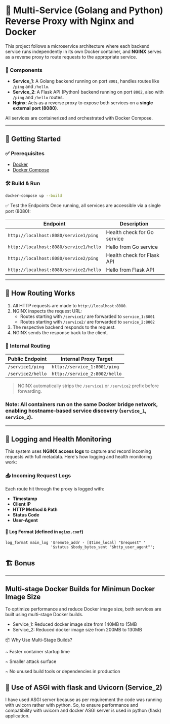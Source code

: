 # 🔁 Multi-Service (Golang and Python) Reverse Proxy with Nginx and Docker 

This project follows a microservice architecture where each backend service runs independently in its own Docker container, and **NGINX** serves as a reverse proxy to route requests to the appropriate service.

### 🔧 Components

- **Service_1**: A Golang backend running on port `8001`, handles routes like `/ping` and `/hello`.
- **Service_2**: A Flask API (Python) backend running on port `8002`, also with `/ping` and `/hello` routes.
- **Nginx**: Acts as a reverse proxy to expose both services on a **single external port (8080)**.
  
All services are containerized and orchestrated with Docker Compose.

---

## 🚀 Getting Started

### ✅ Prerequisites

- [Docker](https://www.docker.com/)
- [Docker Compose](https://docs.docker.com/compose/)

### 🛠️ Build & Run

```bash
docker-compose up --build
```


✅ Test the Endpoints
Once running, all services are accessible via a single port (8080):


| Endpoint                               | Description                 |
| -------------------------------------- | --------------------------- |
| `http://localhost:8080/service1/ping`  | Health check for Go service |
| `http://localhost:8080/service1/hello` | Hello from Go service       |
| `http://localhost:8080/service2/ping`  | Health check for Flask API  |
| `http://localhost:8080/service2/hello` | Hello from Flask API        |

---

## 🔀 How Routing Works 
1. All HTTP requests are made to `http://localhost:8080`.
2. NGINX inspects the request URL:
   - Routes starting with `/service1/` are forwarded to `service_1:8001`
   - Routes starting with `/service2/` are forwarded to `service_2:8002`
3. The respective backend responds to the request.
4. NGINX sends the response back to the client.

### 🔗 Internal Routing

| Public Endpoint                  | Internal Proxy Target            |
|----------------------------------|----------------------------------|
| `/service1/ping`                | `http://service_1:8001/ping`     |
| `/service2/hello`               | `http://service_2:8002/hello`    |

> NGINX automatically strips the `/service1` or `/service2` prefix before forwarding.

### Note: All containers run on the same Docker bridge network, enabling hostname-based service discovery (`service_1`, `service_2`).

---

## 📄 Logging and Health Monitoring 

This system uses **NGINX access logs** to capture and record incoming requests with full metadata. Here's how logging and health monitoring work:

### 📥 Incoming Request Logs

Each route hit through the proxy is logged with:

- **Timestamp**
- **Client IP**
- **HTTP Method & Path**
- **Status Code**
- **User-Agent**

#### 🔧 Log Format (defined in `nginx.conf`)

```nginx
log_format main_log '$remote_addr - [$time_local] "$request" '
                    '$status $body_bytes_sent "$http_user_agent"';
```

## 🏗️ Bonus

---

## Multi-stage Docker Builds for Minimun Docker Image Size

To optimize performance and reduce Docker image size, both services are built using multi-stage Docker builds.
- Service_1: Reduced docker image size from 140MB to 15MB
- Service_2: Reduced docker image size from 200MB to 130MB

📦 Why Use Multi-Stage Builds?

 ~ Faster container startup time

 ~ Smaller attack surface

 ~ No unused build tools or dependencies in production

## 🧩 Use of ASGI with flask and Uvicorn (Service_2)

I have used ASGI server because as per requirement the code was running with uvicorn rather with python. So, to ensure performance and compatibility with uvicorn and docker ASGI server is used in python (flask) application.
